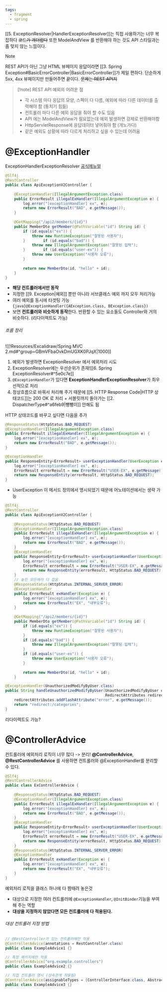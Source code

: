 ```yaml
---
tags:
  - fragment
  - spring
---
```


[[5. ExceptionResolver|HandlerExceptionResolver]]는 직접 사용하기는 너무 복잡하다 ~~코드가 개더럽다~~
또한 ModelAndView 를 반환해야 하는 것도 API 스타일과는 좀 맞지 않는 느낌이다.

> [!note] 
> REST API가 아닌 그냥 HTML 뷰페이지 응답이라면 
> [[3. Spring Exception#BasicErrorController|BasicErrorController]]가 제일 편하다. 단순하게 5xx, 4xx 뷰페이지만 만들어주면 끝이다.
> ~~문제는 REST API지~~

> [!note] REST API 예외의 어려운 점
> - 각 시스템 마다 응답의 모양, 스펙이 다 다름, 예외에 따라 다른 데이터를 출력해야 함 (퉁치기 힘듦)
> - 컨트롤러 마다 다른 예외 응답을 줘야 할 수도 있음
> - API 에는 ModelAndView가 필요없는데 예외 발생하면 강제로 반환해야함
> - HttpServletResponse에 응답데이터 넣어줘야 함 (개노가다)
> - 같은 예외도 상황에 따라 다르게 처리하고 싶을 수 있는데 어려움

# @ExceptionHandler
ExceptionHandlerExceptionResolver
[공식메뉴얼](https://docs.spring.io/spring-framework/reference/web/webmvc/mvc-controller/ann-exceptionhandler.html#mvc-ann-exceptionhandler-args)

```java hl:5-9
@Slf4j  
@RestController  
public class ApiExceptionV2Controller {  
  
    @ExceptionHandler(IllegalArgumentException.class)  
    public ErrorResult illegalExHandler(IllegalArgumentException e) {  
        log.error("[exceptionHandler] ex", e);  
        return new ErrorResult("BAD", e.getMessage());  
    }  
    
    @GetMapping("/api2/members/{id}")  
    public MemberDto getMember(@PathVariable("id") String id) {  
        if (id.equals("ex")) {  
            throw new RuntimeException("잘못된 사용자");  
        }        if (id.equals("bad")) {  
            throw new IllegalArgumentException("잘못된 입력");  
        }        if (id.equals("user-ex")) {  
            throw new UserException("사용자 오류");  
        }  
  
        return new MemberDto(id, "hello" + id);  
    }
}
```
- **해당 컨트롤러에서만 동작**
- 지정한 [[9. Exception|예외]] 뿐만 아니라 서브클래스 예외 까지 모두 처리가능
- 여러 예외를 동시에 타겟팅 가능 `{java}@ExceptionHandler({AException.class, BException.class})`
- 보면 **컨트롤러와 비슷하게 동작**한다. 반환할 수 있는 요소들도 Controller와 거의 비슷하다. (리다이렉트도 가능)
###### 흐름 정리
![[!Resources/Excalidraw/Spring MVC 2.md#^group=GBmVFbaOvkDmUGXK0PJqX|1000]]

1. 예외가 발생하면 ExceptionResolver 에서 예외처리 시도
2. ExceptionResolver에는 우선순위가 존재![[6. Spring ExceptionResolver#^5e0c7e]]
3. `@ExceptionHandler`가 있다면 **ExceptionHandlerExceptionResolver**가 최우선적으로 처리
4. 정상흐름으로 바꿔서 처리해 주기 때문에 [[5. HTTP Response Code|HTTP 상태코드]]는 200 OK 로 처리 + 서블릿까지 돌아가는 [[2. DispatcherType#^a6feb9|뺑뺑이]] 안해도 됨

HTTP 상태코드를 바꾸고 싶다면 다음을 추가
```java hl:1
@ResponseStatus(HttpStatus.BAD_REQUEST)  
@ExceptionHandler(IllegalArgumentException.class)  
public ErrorResult illegalExHandler(IllegalArgumentException e) {  
    log.error("[exceptionHandler] ex", e);  
    return new ErrorResult("BAD", e.getMessage());  
}
```


```java hl:1,2
@ExceptionHandler  
public ResponseEntity<ErrorResult> userExceptionHandler(UserException e) {  
    log.error("[exceptionHandler] ex", e);  
    ErrorResult errorResult = new ErrorResult("USER-EX", e.getMessage());  
    return new ResponseEntity(errorResult, HttpStatus.BAD_REQUEST);  
}
```
- UserException 이 메서드 정의에서 명시되었기 때문에 어노테이션에서는 생략 가능

```java
@Slf4j  
@RestController  
public class ApiExceptionV2Controller {  
  
    @ResponseStatus(HttpStatus.BAD_REQUEST)  
    @ExceptionHandler(IllegalArgumentException.class)  
    public ErrorResult illegalExHandler(IllegalArgumentException e) {  
        log.error("[exceptionHandler] ex", e);  
        return new ErrorResult("BAD", e.getMessage());  
    }  
    @ExceptionHandler  
    public ResponseEntity<ErrorResult> userExceptionHandler(UserException e) {  
        log.error("[exceptionHandler] ex", e);  
        ErrorResult errorResult = new ErrorResult("USER-EX", e.getMessage());  
        return new ResponseEntity(errorResult, HttpStatus.BAD_REQUEST);  
    }  
	// 놓친 모든에러 다 잡음
    @ResponseStatus(HttpStatus.INTERNAL_SERVER_ERROR)  
    @ExceptionHandler  
    public ErrorResult exHandler(Exception e) {  
        log.error("[exceptionHandler] ex", e);  
        return new ErrorResult("EX", "내부오류");  
    }  
  
    @GetMapping("/api2/members/{id}")  
    public MemberDto getMember(@PathVariable("id") String id) {  
        if (id.equals("ex")) {  
            throw new RuntimeException("잘못된 사용자");  
        }        
        if (id.equals("bad")) {  
            throw new IllegalArgumentException("잘못된 입력");  
        }        
        if (id.equals("user-ex")) {  
            throw new UserException("사용자 오류");  
        }  
  
        return new MemberDto(id, "hello" + id);  
    }
```


```java title:"DB Market 예시"
@ExceptionHandler(UnauthorizedModifyByUser.class)  
public String handleUnauthorizedModifyByUser(UnauthorizedModifyByUser e, 
											 RedirectAttributes redirectAttributes) {  
    redirectAttributes.addFlashAttribute("error", e.getMessage());  
    return "redirect:/categories";  
}
```
리다이렉트도 가능?


# @ControllerAdvice
컨트롤러에 예외처리 로직이 너무 많다 -> 분리!
**@ControllerAdvice**, **@RestControllerAdvice** 를 사용하면 컨트롤러와 @ExceptionHandler를 분리할 수 있다.

```java hl:2
@Slf4j  
@RestControllerAdvice  
public class ExControllerAdvice {  
  
    @ResponseStatus(HttpStatus.BAD_REQUEST)  
    @ExceptionHandler(IllegalArgumentException.class)  
    public ErrorResult illegalExHandler(IllegalArgumentException e) {  
        log.error("[exceptionHandler] ex", e);  
        return new ErrorResult("BAD", e.getMessage());  
    }  
    @ExceptionHandler  
    public ResponseEntity<ErrorResult> userExceptionHandler(UserException e) {  
        log.error("[exceptionHandler] ex", e);  
        ErrorResult errorResult = new ErrorResult("USER-EX", e.getMessage());  
        return new ResponseEntity(errorResult, HttpStatus.BAD_REQUEST);  
    }  
    @ResponseStatus(HttpStatus.INTERNAL_SERVER_ERROR)  
    @ExceptionHandler  
    public ErrorResult exHandler(Exception e) {  
        log.error("[exceptionHandler] ex", e);  
        return new ErrorResult("EX", "내부오류");  
    }
}
```
예외처리 로직을 클래스 하나에 다 짬때려 놓은것

- 대상으로 지정한 여러 컨트롤러에 `@ExceptionHandler`, `@InitBinder`기능을 부여해 주는 역할
- **대상을 지정하지 않았다면 모든 컨트롤러에 다 적용된다.**

###### 대상 컨트롤러 지정 방법
```java
// @RestController가 있는 컨트롤러에만 적용
@ControllerAdvice(annotations = RestController.class)
public class ExampleAdvice1 {}

// 특정 패키지에만 적용
@ControllerAdvice("org.example.controllers")
public class ExampleAdvice2 {}

// 직접 컨트롤러 명시 (상속관계 적용됨)
@ControllerAdvice(assignableTypes = {ControllerInterface.class, AbstractController.class})
public class ExampleAdvice3 {}
```
